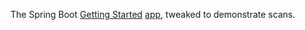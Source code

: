 The Spring Boot [Getting Started](https://spring.io/guides/gs/spring-boot/) [app](https://github.com/spring-guides/gs-spring-boot), tweaked to demonstrate scans.
